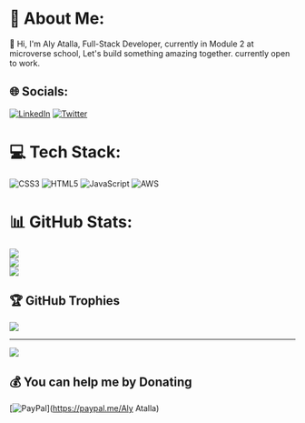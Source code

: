 # 💫 About Me:
👋 Hi, I'm Aly Atalla, Full-Stack Developer, currently in Module 2 at microverse school, Let's build something amazing together. currently open to work.


## 🌐 Socials:
[![LinkedIn](https://img.shields.io/badge/LinkedIn-%230077B5.svg?logo=linkedin&logoColor=white)](https://linkedin.com/in/https://www.linkedin.com/in/aly-atalla-8b83a0231/) [![Twitter](https://img.shields.io/badge/Twitter-%231DA1F2.svg?logo=Twitter&logoColor=white)](https://twitter.com/aliatalla) 

# 💻 Tech Stack:
![CSS3](https://img.shields.io/badge/css3-%231572B6.svg?style=for-the-badge&logo=css3&logoColor=white) ![HTML5](https://img.shields.io/badge/html5-%23E34F26.svg?style=for-the-badge&logo=html5&logoColor=white) ![JavaScript](https://img.shields.io/badge/javascript-%23323330.svg?style=for-the-badge&logo=javascript&logoColor=%23F7DF1E) ![AWS](https://img.shields.io/badge/AWS-%23FF9900.svg?style=for-the-badge&logo=amazon-aws&logoColor=white)
# 📊 GitHub Stats:
![](https://github-readme-stats.vercel.app/api?username=AlyAtalla&theme=dark&hide_border=false&include_all_commits=false&count_private=false)<br/>
![](https://github-readme-streak-stats.herokuapp.com/?user=AlyAtalla&theme=dark&hide_border=false)<br/>
![](https://github-readme-stats.vercel.app/api/top-langs/?username=AlyAtalla&theme=dark&hide_border=false&include_all_commits=false&count_private=false&layout=compact)

## 🏆 GitHub Trophies
![](https://github-profile-trophy.vercel.app/?username=AlyAtalla&theme=radical&no-frame=false&no-bg=false&margin-w=4)

---
[![](https://visitcount.itsvg.in/api?id=AlyAtalla&icon=0&color=0)](https://visitcount.itsvg.in)

  ## 💰 You can help me by Donating
  [![PayPal](https://img.shields.io/badge/PayPal-00457C?style=for-the-badge&logo=paypal&logoColor=white)](https://paypal.me/Aly Atalla) 

  
<!-- Proudly created with GPRM ( https://gprm.itsvg.in ) -->
